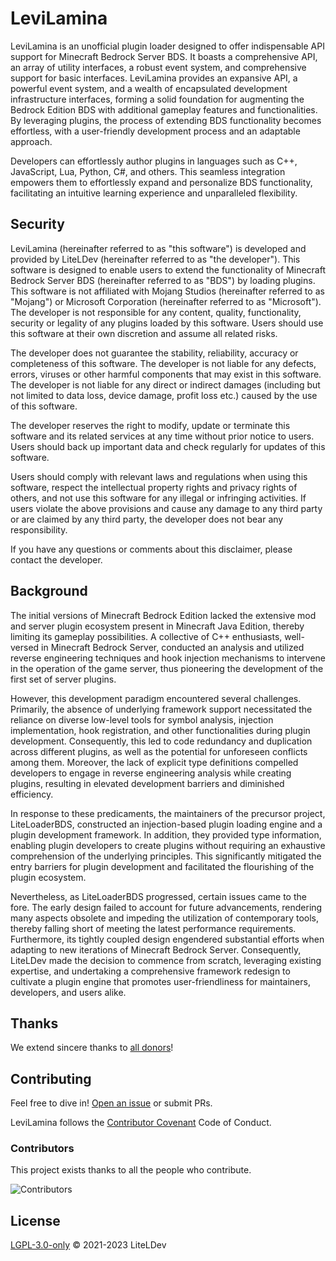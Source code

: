 # LeviLamina

LeviLamina is an unofficial plugin loader designed to offer indispensable API support for Minecraft Bedrock Server BDS. It boasts a comprehensive API, an array of utility interfaces, a robust event system, and comprehensive support for basic interfaces. LeviLamina provides an expansive API, a powerful event system, and a wealth of encapsulated development infrastructure interfaces, forming a solid foundation for augmenting the Bedrock Edition BDS with additional gameplay features and functionalities. By leveraging plugins, the process of extending BDS functionality becomes effortless, with a user-friendly development process and an adaptable approach.

Developers can effortlessly author plugins in languages such as C++, JavaScript, Lua, Python, C#, and others. This seamless integration empowers them to effortlessly expand and personalize BDS functionality, facilitating an intuitive learning experience and unparalleled flexibility.

## Security

LeviLamina (hereinafter referred to as "this software") is developed and provided by LiteLDev (hereinafter referred to as "the developer"). This software is designed to enable users to extend the functionality of Minecraft Bedrock Server BDS (hereinafter referred to as "BDS") by loading plugins. This software is not affiliated with Mojang Studios (hereinafter referred to as "Mojang") or Microsoft Corporation (hereinafter referred to as "Microsoft"). The developer is not responsible for any content, quality, functionality, security or legality of any plugins loaded by this software. Users should use this software at their own discretion and assume all related risks.

The developer does not guarantee the stability, reliability, accuracy or completeness of this software. The developer is not liable for any defects, errors, viruses or other harmful components that may exist in this software. The developer is not liable for any direct or indirect damages (including but not limited to data loss, device damage, profit loss etc.) caused by the use of this software.

The developer reserves the right to modify, update or terminate this software and its related services at any time without prior notice to users. Users should back up important data and check regularly for updates of this software.

Users should comply with relevant laws and regulations when using this software, respect the intellectual property rights and privacy rights of others, and not use this software for any illegal or infringing activities. If users violate the above provisions and cause any damage to any third party or are claimed by any third party, the developer does not bear any responsibility.

If you have any questions or comments about this disclaimer, please contact the developer.

## Background

The initial versions of Minecraft Bedrock Edition lacked the extensive mod and server plugin ecosystem present in Minecraft Java Edition, thereby limiting its gameplay possibilities. A collective of C++ enthusiasts, well-versed in Minecraft Bedrock Server, conducted an analysis and utilized reverse engineering techniques and hook injection mechanisms to intervene in the operation of the game server, thus pioneering the development of the first set of server plugins.

However, this development paradigm encountered several challenges. Primarily, the absence of underlying framework support necessitated the reliance on diverse low-level tools for symbol analysis, injection implementation, hook registration, and other functionalities during plugin development. Consequently, this led to code redundancy and duplication across different plugins, as well as the potential for unforeseen conflicts among them. Moreover, the lack of explicit type definitions compelled developers to engage in reverse engineering analysis while creating plugins, resulting in elevated development barriers and diminished efficiency.

In response to these predicaments, the maintainers of the precursor project, LiteLoaderBDS, constructed an injection-based plugin loading engine and a plugin development framework. In addition, they provided type information, enabling plugin developers to create plugins without requiring an exhaustive comprehension of the underlying principles. This significantly mitigated the entry barriers for plugin development and facilitated the flourishing of the plugin ecosystem.

Nevertheless, as LiteLoaderBDS progressed, certain issues came to the fore. The early design failed to account for future advancements, rendering many aspects obsolete and impeding the utilization of contemporary tools, thereby falling short of meeting the latest performance requirements. Furthermore, its tightly coupled design engendered substantial efforts when adapting to new iterations of Minecraft Bedrock Server. Consequently, LiteLDev made the decision to commence from scratch, leveraging existing expertise, and undertaking a comprehensive framework redesign to cultivate a plugin engine that promotes user-friendliness for maintainers, developers, and users alike.

## Thanks

We extend sincere thanks to [all donors](https://5g8svn.sharepoint.com/:x:/s/LiteLDev/EXx2ndbuC-9Bj5SR-FlJ-HUBZWy0wODjQCDb8OkzuKTFJg?e=QBF6nQ)!

## Contributing

Feel free to dive in! [Open an issue](https://github.com/LiteLDev/LeviLamina/issues/new/choose) or submit PRs.

LeviLamina follows the [Contributor Covenant](https://www.contributor-covenant.org/version/2/1/code_of_conduct/) Code of Conduct.

### Contributors

This project exists thanks to all the people who contribute.

![Contributors](https://contrib.rocks/image?repo=LiteLDev/LeviLamina)

## License

[LGPL-3.0-only](https://github.com/LiteLDev/LeviLamina/blob/HEAD/LICENSE.md) © 2021-2023 LiteLDev
